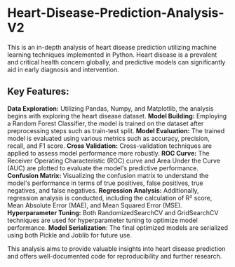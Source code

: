 # Heart-Disease-Prediction-Analysis-V2
This is an in-depth analysis of heart disease prediction utilizing machine learning techniques implemented in Python. Heart disease is a prevalent and critical health concern globally, and predictive models can significantly aid in early diagnosis and intervention.

## Key Features:
**Data Exploration:** Utilizing Pandas, Numpy, and Matplotlib, the analysis begins with exploring the heart disease dataset.
**Model Building:** Employing a Random Forest Classifier, the model is trained on the dataset after preprocessing steps such as train-test split.
**Model Evaluation:** The trained model is evaluated using various metrics such as accuracy, precision, recall, and F1 score.
**Cross Validation:** Cross-validation techniques are applied to assess model performance more robustly.
**ROC Curve:** The Receiver Operating Characteristic (ROC) curve and Area Under the Curve (AUC) are plotted to evaluate the model's predictive performance.
**Confusion Matrix:** Visualizing the confusion matrix to understand the model's performance in terms of true positives, false positives, true negatives, and false negatives.
**Regression Analysis:** Additionally, regression analysis is conducted, including the calculation of R² score, Mean Absolute Error (MAE), and Mean Squared Error (MSE).
**Hyperparameter Tuning:** Both RandomizedSearchCV and GridSearchCV techniques are used for hyperparameter tuning to optimize model performance.
**Model Serialization**: The final optimized models are serialized using both Pickle and Joblib for future use.

This analysis aims to provide valuable insights into heart disease prediction and offers well-documented code for reproducibility and further research.
